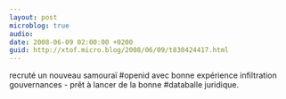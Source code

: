 ```yaml
---
layout: post
microblog: true
audio: 
date: 2008-06-09 02:00:00 +0200
guid: http://xtof.micro.blog/2008/06/09/t830424417.html
---
```

recruté un nouveau samouraï #openid avec bonne expérience infiltration gouvernances - prêt à lancer de la bonne #databalle juridique.
